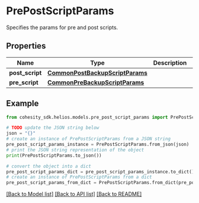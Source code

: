 # PrePostScriptParams

Specifies the params for pre and post scripts.

## Properties

Name | Type | Description | Notes
------------ | ------------- | ------------- | -------------
**post_script** | [**CommonPostBackupScriptParams**](CommonPostBackupScriptParams.md) |  | [optional] 
**pre_script** | [**CommonPreBackupScriptParams**](CommonPreBackupScriptParams.md) |  | [optional] 

## Example

```python
from cohesity_sdk.helios.models.pre_post_script_params import PrePostScriptParams

# TODO update the JSON string below
json = "{}"
# create an instance of PrePostScriptParams from a JSON string
pre_post_script_params_instance = PrePostScriptParams.from_json(json)
# print the JSON string representation of the object
print(PrePostScriptParams.to_json())

# convert the object into a dict
pre_post_script_params_dict = pre_post_script_params_instance.to_dict()
# create an instance of PrePostScriptParams from a dict
pre_post_script_params_from_dict = PrePostScriptParams.from_dict(pre_post_script_params_dict)
```
[[Back to Model list]](../README.md#documentation-for-models) [[Back to API list]](../README.md#documentation-for-api-endpoints) [[Back to README]](../README.md)


